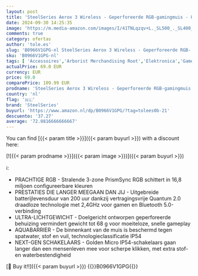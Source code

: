 ```yaml
---
layout: post
title: 'SteelSeries Aerox 3 Wireless - Geperforeerde RGB-gamingmuis - Ultra-lichtgewicht waterbestendig ontwerp - 18K DPI TrueMove Air optische sensor - Snow'
date: 2024-09-30 14:25:35
image: 'https://m.media-amazon.com/images/I/41TNLqzqv+L._SL500_._SL400_.jpg'
comments: true
category: ofertas
author: 'tole.es'
slug: 'B0966V1GPG-nl SteelSeries Aerox 3 Wireless - Geperforeerde RGB-...'
sku: 'B0966V1GPG-nl'
tags: [ 'Accessoires','Arborist Merchandising Root','Elektronica','Games','Muizen','Pc-accessoires','Pc-consoles, -games & -accessoires','Pc-gamingmuizen','Self Service','Special Features Stores','be0c145d-645e-47ab-b638-53e8112e3d67_0','be0c145d-645e-47ab-b638-53e8112e3d67_3301','be0c145d-645e-47ab-b638-53e8112e3d67_701','steelseries','🇳🇱', ]
actualPrice: 69.0 EUR
currency: EUR
price: 69.0
comparePrice: 109.99 EUR
prodname: 'SteelSeries Aerox 3 Wireless - Geperforeerde RGB-gamingmuis - Ultra-lichtgewicht waterbestendig ontwerp - 18K DPI TrueMove Air optische sensor - Snow'
country: 'nl'
flag: '🇳🇱'
brand: 'SteelSeries'
buyurl: 'https://www.amazon.nl/dp/B0966V1GPG/?tag=tolees0b-21'
descuento: '37.27'
average: '72.0816666666667'
---
```


You can find [{{< param title >}}]({{< param buyurl >}}) with a discount here:

[![{{< param prodname >}}]({{< param image >}})]({{< param buyurl >}})

ℹ️:

- PRACHTIGE RGB - Stralende 3-zone PrismSync RGB schittert in 16,8 miljoen configureerbare kleuren
- PRESTATIES DIE LANGER MEEGAAN DAN JIJ - Uitgebreide batterijlevensduur van 200 uur dankzij vertragingsvrije Quantum 2.0 draadloze technologie met 2,4GHz voor gamen en Bluetooth 5.0-verbinding
- ULTRA-LICHTGEWICHT - Doelgericht ontworpen geperforeerde behuizing vermindert gewicht tot 68 g voor moeiteloze, snelle gameplay
- AQUABARRIER - De binnenkant van de muis is beschermd tegen spatwater, stof en vuil, technologieclassificatie IP54
- NEXT-GEN SCHAKELAARS - Golden Micro IP54-schakelaars gaan langer dan een mensenleven mee voor scherpe klikken, met extra stof- en waterbestendigheid

[🛒 Buy it!!]({{< param buyurl >}})
{{<world>}}B0966V1GPG{{</world>}}
